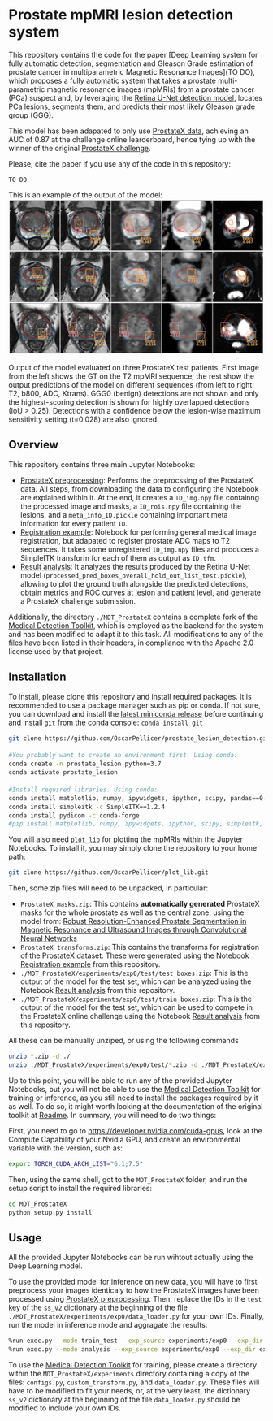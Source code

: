 # Prostate mpMRI lesion detection system
This repository contains the code for the paper [Deep Learning system for fully automatic detection, segmentation and Gleason Grade estimation of prostate cancer in multiparametric Magnetic Resonance Images](TO DO), which proposes a fully automatic system that takes a prostate multi-parametric magnetic resonance images (mpMRIs) from a prostate cancer (PCa) suspect and, by leveraging the [Retina U-Net detection model](https://arxiv.org/abs/1811.08661), locates PCa lesions, segments them, and predicts their most likely Gleason grade group (GGG). 

This model has been adapated to only use [ProstateX data](https://wiki.cancerimagingarchive.net/display/Public/SPIE-AAPM-NCI+PROSTATEx+Challenges), achieving an AUC of 0.87 at the challenge online learderboard, hence tying up with the winner of the original [ProstateX challenge](https://doi.org/10.1117/1.jmi.5.4.044501).

Please, cite the paper if you use any of the code in this repository:
```
TO DO
```
This is an example of the output of the model:
![Model output](./media/model_output.png "Model output")
<figcaption>Output of the model evaluated on three ProstateX test patients. First image from the left shows the GT on the T2 mpMRI sequence; the rest show the output predictions of the model on different sequences (from left to right: T2, b800, ADC, Ktrans). GGG0 (benign) detections are not shown and only the highest-scoring detection is shown for highly overlapped detections (IoU > 0.25). Detections with a confidence below the lesion-wise maximum sensitivity setting (t=0.028) are also ignored.</figcaption>

## Overview
This repository contains three main Jupyter Notebooks:
- [ProstateX preprocessing](ProstateX%20preprocessing.ipynb): Performs the preprocssing of the ProstateX data. All steps, from downloading the data to configuring the Notebook are explained within it. At the end, it creates a `ID_img.npy` file containng the processed image and masks, a `ID_rois.npy` file containing the lesions, and a `meta_info_ID.pickle` containing important meta information for every patient `ID`.
- [Registration example](Registration%20example.ipynb): Notebook for performing general medical image registration, but adapated to register prostate ADC maps to T2 sequences. It takes some unregistered `ID_img.npy` files and produces a SimpleITK transform for each of them as output as `ID.tfm`.
- [Result analysis](./MDT_ProstateX/Result%20analysis.ipynb): It analyzes the results produced by the Retina U-Net model (`processed_pred_boxes_overall_hold_out_list_test.pickle`), allowing to plot the ground truth alongside the predicted detections, obtain metrics and ROC curves at lesion and patient level, and generate a ProstateX challenge submission.

Additionally, the directory `./MDT_ProstateX` contains a complete fork of the [Medical Detection Toolkit](https://github.com/MIC-DKFZ/medicaldetectiontoolkit/tree/torch1x), which is employed as the backend for the system and has been modified to adapt it to this task. All modifications to any of the files have been listed in their headers, in compliance with the Apache 2.0 license used by that project.

## Installation
To install, please clone this repository and install required packages. It is recommended to use a package manager such as pip or conda. If not sure, you can download and install the [latest miniconda release](https://docs.conda.io/en/latest/miniconda.html) before continuing and install `git` from the conda console: `conda install git`

```bash
git clone https://github.com/OscarPellicer/prostate_lesion_detection.git

#You probably want to create an environment first. Using conda:
conda create -n prostate_lesion python=3.7
conda activate prostate_lesion

#Install required libraries. Using conda:
conda install matplotlib, numpy, ipywidgets, ipython, scipy, pandas==0.25.3, jupyter, ipython, scikit-learn
conda install simpleitk -c SimpleITK==1.2.4
conda install pydicom -c conda-forge
#pip install matplotlib, numpy, ipywidgets, ipython, scipy, simpleitk, pandas==0.25.3, pydicom, jupyter, ipython, scikit-learn
```

You will also need [`plot_lib`](https://github.com/OscarPellicer/plot_lib) for plotting the mpMRIs within the Jupyter Notebooks. To install it, you may simply clone the repository to your home path: 
```bash
git clone https://github.com/OscarPellicer/plot_lib.git
```

Then, some zip files will need to be unpacked, in particular:
- `ProstateX_masks.zip`: This contains **automatically generated** ProstateX masks for the whole prostate as well as the central zone, using the model from: [Robust Resolution-Enhanced Prostate Segmentation in Magnetic Resonance and Ultrasound Images through Convolutional Neural Networks](https://doi.org/10.3390/app11020844)
- `ProstateX_transforms.zip`: This contains the transforms for registration of the ProstateX dataset. These were generated using the Notebook [Registration example](Registration%20example.ipynb) from this repository.
- `./MDT_ProstateX/experiments/exp0/test/test_boxes.zip`: This is the output of the model for the test set, which can be analyzed using the Notebook [Result analysis](./MDT_ProstateX/Result%20analysis.ipynb) from this repository.
- `./MDT_ProstateX/experiments/exp0/test/train_boxes.zip`: This is the output of the model for the test set, which can be used to compete in the ProstateX online challenge using the Notebook [Result analysis](./MDT_ProstateX/Result%20analysis.ipynb) from this repository.

All these can be manually unziped, or using the following commands
```bash
unzip *.zip -d ./
unzip ./MDT_ProstateX/experiments/exp0/test/*.zip -d ./MDT_ProstateX/experiments/exp0/test/
```

Up to this point, you will be able to run any of the provided Jupyter Notebooks, but you will not be able to use the [Medical Detection Toolkit](https://github.com/MIC-DKFZ/medicaldetectiontoolkit/tree/torch1x) for training or inference, as you still need to install the packages required by it as well. To do so, it might worth looking at the documentation of the original toolkit at [Readme](./MDT_ProstateX/Readme.md). In summary, you will need to do two things:

First, you need to go to https://developer.nvidia.com/cuda-gpus, look at the Compute Capability of your Nvidia GPU, and create an environmental variable with the version, such as: 
```bash
export TORCH_CUDA_ARCH_LIST="6.1;7.5"
```

Then, using the same shell, got to the `MDT_ProstateX` folder, and run the setup script to install the required libraries:
```bash
cd MDT_ProstateX
python setup.py install
```

## Usage
All the provided Jupyter Notebooks can be run wihtout actually using the Deep Learning model.

To use the provided model for inference on new data, you will have to first preprocess your images identicaly to how the ProstateX images have been processed using [ProstateX preprocessing](ProstateX%20preprocessing.ipynb). Then, replace the IDs in the `test` key of the `ss_v2` dictionary at the beginning of the file `./MDT_ProstateX/experiments/exp0/data_loader.py` for your own IDs. Finally, run the model in inference mode and aggragate the results:

```bash
%run exec.py --mode train_test --exp_source experiments/exp0 --exp_dir experiments/exp0
%run exec.py --mode analysis --exp_source experiments/exp0 --exp_dir experiments/exp0
```

To use the [Medical Detection Toolkit](https://github.com/MIC-DKFZ/medicaldetectiontoolkit/tree/torch1x) for training, please create a directory within the `MDT_ProstateX/experiments` directory containing a copy of the files: `configs.py`, `custom_transform.py`, and `data_loader.py`. These files will have to be modified to fit your needs, or, at the very least, the dictionary `ss_v2` dictionary at the beginning of the file `data_loader.py` should be modified to include your own IDs.